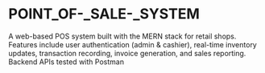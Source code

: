 # POINT_OF-_SALE-_SYSTEM
A web-based POS system built with the MERN stack for retail shops. Features include user authentication (admin &amp; cashier), real-time inventory updates, transaction recording, invoice generation, and sales reporting. Backend APIs tested with Postman
